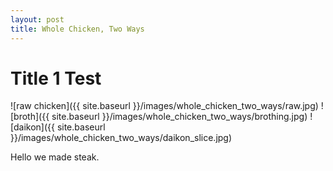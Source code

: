 ```yaml
---
layout: post
title: Whole Chicken, Two Ways
---
```


# Title 1 Test
![raw chicken]({{ site.baseurl }}/images/whole_chicken_two_ways/raw.jpg)
![broth]({{ site.baseurl }}/images/whole_chicken_two_ways/brothing.jpg)
![daikon]({{ site.baseurl }}/images/whole_chicken_two_ways/daikon_slice.jpg)

Hello we made steak.
